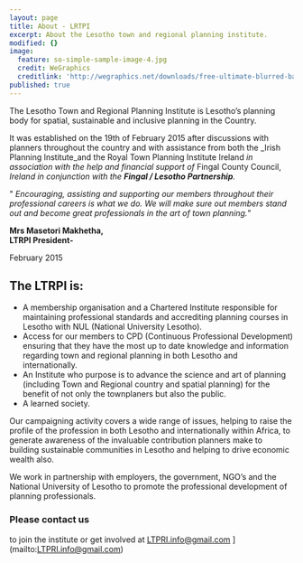 ```yaml
---
layout: page
title: About - LRTPI
excerpt: About the Lesotho town and regional planning institute.
modified: {}
image:
  feature: so-simple-sample-image-4.jpg
  credit: WeGraphics
  creditlink: 'http://wegraphics.net/downloads/free-ultimate-blurred-background-pack/'
published: true
---
```

The Lesotho Town and Regional Planning Institute is Lesotho’s planning body for spatial, sustainable and inclusive planning in the Country. 

It was established on the 19th of February 2015 after discussions with planners throughout the country and with assistance from both the _Irish Planning Institute_and the Royal Town Planning Institute Ireland _in association with the help and financial support of_ Fingal County Council, _Ireland in conjunction with the **Fingal / Lesotho Partnership**._

" _Encouraging, assisting and supporting our members throughout their professional careers is what we do. We will make sure out members stand out and become great professionals in the art of town planning._"   

**Mrs Masetori Makhetha, <br>
LTRPI President-**

February 2015

## The LTRPI  is: 

-  A membership organisation and a Chartered Institute responsible for maintaining professional standards and accrediting planning courses in Lesotho with NUL (National University Lesotho).
-  Access for our members to CPD (Continuous Professional Development) ensuring that they have the most up to date knowledge and information regarding town and regional planning in both Lesotho and internationally. 
-  An Institute who purpose is to advance the science and art of planning (including Town and Regional country and spatial planning) for the benefit of not only the townplaners but also the public.
-  A learned society.

Our campaigning activity covers a wide range of issues, helping to raise the profile of the profession in both Lesotho and internationally within Africa, to  generate awareness of the invaluable contribution planners make to building sustainable communities in Lesotho and helping to drive economic wealth also.

We work in partnership with employers, the government, NGO’s and the National University of Lesotho to promote the professional development of planning professionals.

### **Please contact us**

to join the institute or get involved at LTPRI.info@gmail.com ](mailto:LTPRI.info@gmail.com)
